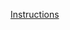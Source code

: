 [Instructions](https://github.com/shullaw/CMPS_450/blob/Assignment1/Assignment1/sebestaScannerAssignment_goPython_writeup.pdf)
